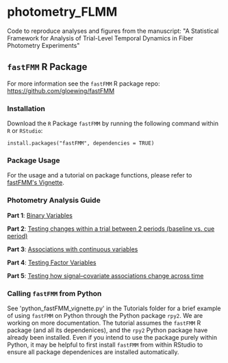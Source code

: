 # photometry_FLMM

Code to reproduce analyses and figures from the manuscript: "A Statistical Framework for Analysis of Trial-Level Temporal Dynamics in Fiber Photometry Experiments"

## `fastFMM` R Package

For more information see the `fastFMM` R package repo: https://github.com/gloewing/fastFMM

### Installation

Download the $\texttt{R}$ Package `fastFMM` by running the following command within $\texttt{R}$ or $\texttt{RStudio}$:

```{R}
install.packages("fastFMM", dependencies = TRUE)
```

###  Package Usage

For the usage and a tutorial on package functions, please refer to [fastFMM's Vignette](https://rpubs.com/gloewinger/1110512). 

### Photometry Analysis Guide
$\textbf{Part 1}$: [Binary Variables](https://rpubs.com/gloewinger/1159094) 

$\textbf{Part 2}$: [Testing changes within a trial between 2 periods (baseline vs. cue period)](https://rpubs.com/gloewinger/1159127)

$\textbf{Part 3}$: [Associations with continuous variables](https://rpubs.com/gloewinger/1159129)

$\textbf{Part 4}$: [Testing Factor Variables](https://rpubs.com/gloewinger/1159411)

$\textbf{Part 5}$: [Testing how signal–covariate associations change across time](https://rpubs.com/gloewinger/1159601)

### Calling `fastFMM` from Python

See 'python_fastFMM_vignette.py' in the Tutorials folder for a brief example of using `fastFMM` on Python through the Python package `rpy2`. We are working on more documentation. The tutorial assumes the `fastFMM` R package (and all its dependenices), and the `rpy2` Python package have already been installed.  Even if you intend to use the package purely within Python, it may be helpful to first install `fastFMM` from within RStudio to ensure all package dependenices are installed automatically.


